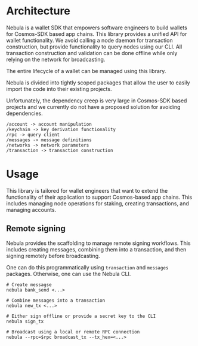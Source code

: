 # Architecture
Nebula is a wallet SDK that empowers software engineers to build wallets for Cosmos-SDK based app chains. This library provides a unified API for wallet functionality. We avoid calling a node daemon for transaction construction, but provide functionality to query nodes using our CLI. All transaction construction and validation can be done offline while only relying on the network for broadcasting.

The entire lifecycle of a wallet can be managed using this library.

Nebula is divided into tightly scoped packages that allow the user to easily import the code into their existing projects.

Unfortunately, the dependency creep is very large in Cosmos-SDK based projects and we currently do not have a proposed solution for avoiding dependencies.

    /account -> account manipulation
    /keychain -> key derivation functionality
    /rpc -> query client
    /messages -> message definitions
    /networks -> network parameters
    /transaction -> transaction construction

# Usage
This library is tailored for wallet engineers that want to extend the functionality of their application to support Cosmos-based app chains. This includes managing node operations for staking, creating transactions, and managing accounts. 

## Remote signing
Nebula provides the scaffolding to manage remote signing workflows. This includes creating messages, combining them into a transaction, and then signing remotely before broadcasting.

One can do this programmatically using `transaction` and `messages` packages. Otherwise, one can use the Nebula CLI.

    # Create messagse
    nebula bank_send <...>

    # Combine messages into a transaction
    nebula new_tx <...> 

    # Either sign offline or provide a secret key to the CLI
    nebula sign_tx

    # Broadcast using a local or remote RPC connection
    nebula --rpc=$rpc broadcast_tx --tx_hex=<...>
